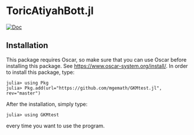 # ToricAtiyahBott.jl
[![Doc](https://img.shields.io/badge/docs-stable-blue.svg)](https://mgemath.github.io/GKMtest.jl/)


## Installation
This package requires Oscar, so make sure that you can use Oscar before installing this package. See https://www.oscar-system.org/install/.
In order to install this package, type:
```julia-repl
julia> using Pkg
julia> Pkg.add(url="https://github.com/mgemath/GKMtest.jl", rev="master")
```
After the installation, simply type:
```julia-repl
julia> using GKMtest
```
every time you want to use the program.